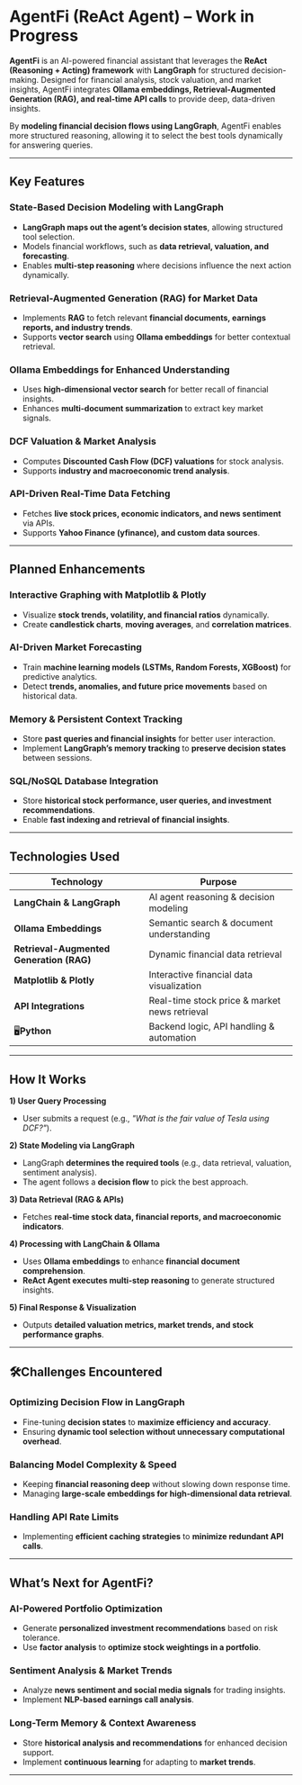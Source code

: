 # AgentFi (ReAct Agent) – Work in Progress  

**AgentFi** is an AI-powered financial assistant that leverages the **ReAct (Reasoning + Acting) framework** with **LangGraph** for structured decision-making. Designed for financial analysis, stock valuation, and market insights, AgentFi integrates **Ollama embeddings, Retrieval-Augmented Generation (RAG), and real-time API calls** to provide deep, data-driven insights.  

By **modeling financial decision flows using LangGraph**, AgentFi enables more structured reasoning, allowing it to select the best tools dynamically for answering queries.  

---

## Key Features  

### **State-Based Decision Modeling with LangGraph**  
- **LangGraph maps out the agent’s decision states**, allowing structured tool selection.  
- Models financial workflows, such as **data retrieval, valuation, and forecasting**.  
- Enables **multi-step reasoning** where decisions influence the next action dynamically.  

### **Retrieval-Augmented Generation (RAG) for Market Data**  
- Implements **RAG** to fetch relevant **financial documents, earnings reports, and industry trends**.  
- Supports **vector search** using **Ollama embeddings** for better contextual retrieval.  

### **Ollama Embeddings for Enhanced Understanding**  
- Uses **high-dimensional vector search** for better recall of financial insights.  
- Enhances **multi-document summarization** to extract key market signals.  

### **DCF Valuation & Market Analysis**  
- Computes **Discounted Cash Flow (DCF) valuations** for stock analysis.  
- Supports **industry and macroeconomic trend analysis**.  

### **API-Driven Real-Time Data Fetching**  
- Fetches **live stock prices, economic indicators, and news sentiment** via APIs.  
- Supports **Yahoo Finance (yfinance), and custom data sources**.  

---

## Planned Enhancements  

### **Interactive Graphing with Matplotlib & Plotly**  
- Visualize **stock trends, volatility, and financial ratios** dynamically.  
- Create **candlestick charts**, **moving averages**, and **correlation matrices**.  

### **AI-Driven Market Forecasting**  
- Train **machine learning models (LSTMs, Random Forests, XGBoost)** for predictive analytics.  
- Detect **trends, anomalies, and future price movements** based on historical data.  

### **Memory & Persistent Context Tracking**  
- Store **past queries and financial insights** for better user interaction.  
- Implement **LangGraph’s memory tracking** to **preserve decision states** between sessions.  

### **SQL/NoSQL Database Integration**  
- Store **historical stock performance, user queries, and investment recommendations**.  
- Enable **fast indexing and retrieval of financial insights**.  

---

## Technologies Used  

| **Technology**  | **Purpose** |
|---------------|------------|
| **LangChain & LangGraph** | AI agent reasoning & decision modeling |
| **Ollama Embeddings** | Semantic search & document understanding |
| **Retrieval-Augmented Generation (RAG)** | Dynamic financial data retrieval |
| **Matplotlib & Plotly** | Interactive financial data visualization |
| **API Integrations** | Real-time stock price & market news retrieval |
| 🖥**Python** | Backend logic, API handling & automation |

---

## How It Works  

**1) User Query Processing**  
   - User submits a request (e.g., *"What is the fair value of Tesla using DCF?"*).  

**2) State Modeling via LangGraph**  
   - LangGraph **determines the required tools** (e.g., data retrieval, valuation, sentiment analysis).  
   - The agent follows a **decision flow** to pick the best approach.  

**3) Data Retrieval (RAG & APIs)**  
   - Fetches **real-time stock data, financial reports, and macroeconomic indicators**.  

**4) Processing with LangChain & Ollama**  
   - Uses **Ollama embeddings** to enhance **financial document comprehension**.  
   - **ReAct Agent executes multi-step reasoning** to generate structured insights.  

**5) Final Response & Visualization**  
   - Outputs **detailed valuation metrics, market trends, and stock performance graphs**.  

---

## 🛠Challenges Encountered  

### **Optimizing Decision Flow in LangGraph**  
- Fine-tuning **decision states** to **maximize efficiency and accuracy**.  
- Ensuring **dynamic tool selection without unnecessary computational overhead**.  

### **Balancing Model Complexity & Speed**  
- Keeping **financial reasoning deep** without slowing down response time.  
- Managing **large-scale embeddings for high-dimensional data retrieval**.  

### **Handling API Rate Limits**  
- Implementing **efficient caching strategies** to **minimize redundant API calls**.  

---

## What’s Next for AgentFi?  

### **AI-Powered Portfolio Optimization**  
- Generate **personalized investment recommendations** based on risk tolerance.  
- Use **factor analysis** to **optimize stock weightings in a portfolio**.  

### **Sentiment Analysis & Market Trends**  
- Analyze **news sentiment and social media signals** for trading insights.  
- Implement **NLP-based earnings call analysis**.  

### **Long-Term Memory & Context Awareness**  
- Store **historical analysis and recommendations** for enhanced decision support.  
- Implement **continuous learning** for adapting to **market trends**.  

---
